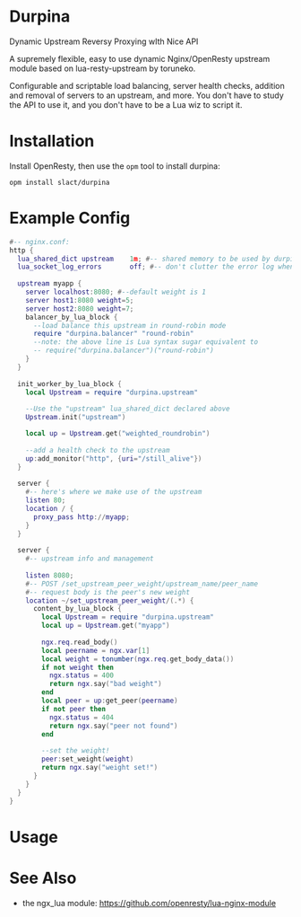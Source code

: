 Durpina
=============

Dynamic Upstream Reversy Proxying wIth Nice API

A supremely flexible, easy to use dynamic Nginx/OpenResty upstream module based on lua-resty-upstream by toruneko.

Configurable and scriptable load balancing, server health checks, addition and removal of servers to an upstream, and more. You don't have to study the API to use it, and you don't have to be a Lua wiz to script it.

Installation
==========

Install OpenResty, then use the `opm` tool to install durpina:
```
opm install slact/durpina
```

Example Config
========

```lua
#-- nginx.conf:
http {
  lua_shared_dict upstream    1m; #-- shared memory to be used by durpina. 1mb should be neough
  lua_socket_log_errors       off; #-- don't clutter the error log when upstream severs fail
  
  upstream myapp {
    server localhost:8080; #--default weight is 1
    server host1:8080 weight=5;
    server host2:8080 weight=7;
    balancer_by_lua_block {
      --load balance this upstream in round-robin mode
      require "durpina.balancer" "round-robin"
      --note: the above line is Lua syntax sugar equivalent to
      -- require("durpina.balancer")("round-robin")
    }
  }
  
  init_worker_by_lua_block {
    local Upstream = require "durpina.upstream"
    
    --Use the "upstream" lua_shared_dict declared above
    Upstream.init("upstream")

    local up = Upstream.get("weighted_roundrobin")
    
    --add a health check to the upstream
    up:add_monitor("http", {uri="/still_alive"})
  }
  
  server {
    #-- here's where we make use of the upstream
    listen 80;
    location / {
      proxy_pass http://myapp;
    }
  }
  
  server {
    #-- upstream info and management
    
    listen 8080;
    #-- POST /set_upstream_peer_weight/upstream_name/peer_name
    #-- request body is the peer's new weight
    location ~/set_upstream_peer_weight/(.*) {
      content_by_lua_block {
        local Upstream = require "durpina.upstream"
        local up = Upstream.get("myapp")
        
        ngx.req.read_body()
        local peername = ngx.var[1]
        local weight = tonumber(ngx.req.get_body_data())
        if not weight then
          ngx.status = 400
          return ngx.say("bad weight")
        end
        local peer = up:get_peer(peername)
        if not peer then
          ngx.status = 404
          return ngx.say("peer not found")
        end
        
        --set the weight!
        peer:set_weight(weight)
        return ngx.say("weight set!")
      }
    }
  }
}
```

Usage
=======




See Also
========
* the ngx_lua module: https://github.com/openresty/lua-nginx-module
